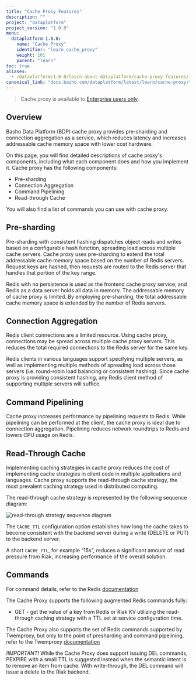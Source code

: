 ```yaml
---
title: "Cache Proxy Features"
description: ""
project: "dataplatform"
project_version: "1.0.0"
menu:
  dataplatform-1.0.0:
    name: "Cache Proxy"
    identifier: "learn_cache_proxy"
    weight: 101
    parent: "learn"
toc: true
aliases:
  - /dataplatform/1.0.0/learn-about-dataplatform/cache-proxy-features/
canonical_link: "docs.basho.com/dataplatform/latest/learn/cache-proxy/"
---
```


[ee]: http://info.basho.com/Wiki_Riak_Enterprise_Request.html
[readthrough-strategy]: /images/readthrough-strategy.png
[writethrough-sequence]: /images/writethrough-sequence.png

>Cache proxy is available to [Enterprise users only][ee].

## Overview

Basho Data Platform (BDP) cache proxy provides pre-sharding and connection aggregation as a service, which reduces latency and increases addressable cache memory space with lower cost hardware.

On this page, you will find detailed descriptions of cache proxy's components, including what each component does and how you implement it. Cache proxy has the following components:
 
* Pre-sharding
* Connection Aggregation
* Command Pipelining
* Read-through Cache

You will also find a list of commands you can use with cache proxy.

## Pre-sharding

Pre-sharding with consistent hashing dispatches object reads and writes based on a configurable hash function, spreading load across multiple cache servers. Cache proxy uses pre-sharding to extend the total addressable cache memory space based on the number of Redis servers. Request keys are hashed, then requests are routed to the Redis server that handles that portion of the key range.

Redis with no persistence is used as the frontend cache proxy service, and Redis as a data server holds all data in memory. The addressable memory of cache proxy is limited. By employing pre-sharding, the total addressable cache memory space is extended by the number of Redis servers.

## Connection Aggregation

Redis client connections are a limited resource. Using cache proxy, connections may be spread across multiple cache proxy servers. This reduces the total required connections to the Redis server for the same key.

Redis clients in various languages support specifying multiple servers, as well as implementing multiple methods of spreading load across those servers (i.e. round-robin load balancing or consistent hashing).  Since cache proxy is providing consistent hashing, any Redis client method of supporting multiple servers will suffice.

## Command Pipelining

Cache proxy increases performance by pipelining requests to Redis. While pipelining can be performed at the client, the cache proxy is ideal due to connection aggregation. Pipelining reduces network roundtrips to Redis and lowers CPU usage on Redis.

## Read-Through Cache

Implementing caching strategies in cache proxy reduces the cost of implementing cache strategies in client code in multiple applications and languages. Cache proxy supports the read-through cache strategy, the most prevalent caching strategy used in distributed computing.

The read-through cache strategy is represented by the following sequence diagram:

![read-through strategy sequence diagram][readthrough-strategy]


The `CACHE_TTL` configuration option establishes how long the cache takes to become consistent with the backend server during a write (DELETE or PUT) to the backend server.  

A short `CACHE_TTL`, for example “15s”, reduces a significant amount of read pressure from Riak, increasing performance of the overall solution.


## Commands

For command details, refer to the Redis [documentation](http://redis.io/commands)

The Cache Proxy supports the following augmented Redis commands fully:

* GET - get the value of a key from Redis or Riak KV utilizing the read-through caching strategy with a TTL set at service configuration time.

The Cache Proxy also supports the set of Redis commands supported by Twemproxy, but only to the point of presharding and command pipelining, refer to the Twemproxy [documentation](https://github.com/twitter/twemproxy/blob/master/notes/redis.md)

*!IMPORTANT!* While the Cache Proxy does support issuing DEL commands, PEXPIRE with a small TTL is suggested instead when the semantic intent is to remove an item from cache.  With write-through, the DEL command will issue a delete to the Riak backend.
